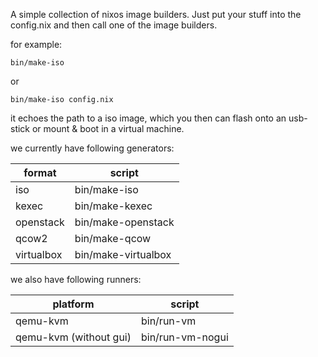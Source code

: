 A simple collection of nixos image builders.
Just put your stuff into the config.nix and then call one of the image builders.

for example:
```
bin/make-iso
```
or
```
bin/make-iso config.nix
```

it echoes the path to a iso image, which you then can flash onto an usb-stick or mount & boot in a virtual machine.

we currently have following generators:

format | script
--- | ---
iso | bin/make-iso
kexec | bin/make-kexec
openstack | bin/make-openstack
qcow2 | bin/make-qcow
virtualbox | bin/make-virtualbox

we also have following runners:

platform | script
--- | ---
qemu-kvm | bin/run-vm
qemu-kvm (without gui) | bin/run-vm-nogui
